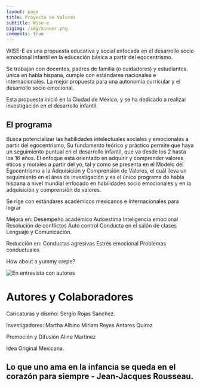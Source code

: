 ```yaml
---
layout: page
title: Proyecto de Valores 
subtitle: Wise-e
bigimg: /img/kinder.png
comments: true
---
```

WISE-E es una propuesta educativa y social enfocada en el desarrollo socio emocional infantil en la educación básica 
a partir del egocentrismo.

Se trabajan con docentes, padres de familia (o cuidadores) y estudiantes. 
única en habla hispana, cumple con estándares nacionales e internacionales. 
La mejor propuesta para una autonomía curricular  y el desarrollo socio emocional. 

Esta propuesta inició en la  Ciudad de México, y se ha dedicado a realizar investigación en el desarrollo infantil. 

## El programa

 Busca potencializar las habilidades intelectuales sociales y emocionales a partir del egocentrismo, 
 Su fundamento teórico y práctico permite que haya un seguimiento puntual en el desarrollo infantil, 
 que va desde los 2 hasta los 16 años. El enfoque está orientado en adquirir y comprender valores éticos y 
 morales a partir del yo, tal y como se presenta en el Modelo del Egocentrismo a la Adquisición y Comprensión 
 de Valores, el cuál lleva un seguimiento en el área de investigación y es el único programa de habla hispana 
 a nivel mundial enfocado en habilidades socio emocionales y en la adquisición y comprensión de valores. 

Se rige con estándares académicos mexicanos e Internacionales para lograr 

Mejora en:
Desempeño académico
Autoestima
Inteligencia emocional
Resolución de conflictos
Auto control
Conducta en el salón de clases
Lenguaje y Comunicación.

Reducción en:
Conductas agresivas
Estrés emocional
Problemas conductuales

How about a yummy crepe?

![En entrevista con autores](https://www.youtube.com/watch?v=_NzXsgVKpFQ)

# Autores y Colaboradores 

Caricaturas y diseño: Sergio Rojas Sanchez. 

Investigadores:
Martha Albino
Miriam Reyes
Antares Quiroz

Promoción y Difusión
Aline Martinez

Idea Original Mexicana.

##  Lo que uno ama en la infancia se queda en el corazón para siempre - Jean-Jacques Rousseau.
